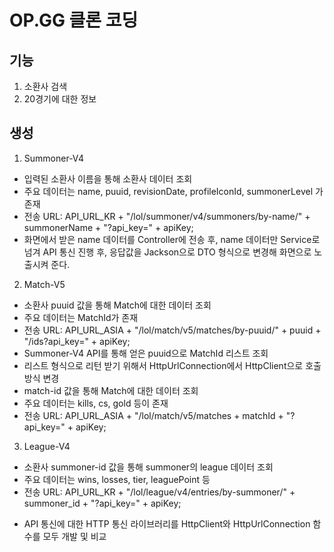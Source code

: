 # OP.GG 클론 코딩

## 기능
1. 소환사 검색
2. 20경기에 대한 정보

## 생성
1. Summoner-V4
- 입력된 소환사 이름을 통해 소환사 데이터 조회
- 주요 데이터는 name, puuid, revisionDate, profileIconId, summonerLevel 가 존재
- 전송 URL: API_URL_KR + "/lol/summoner/v4/summoners/by-name/" + summonerName + "?api_key=" + apiKey;
- 화면에서 받은 name 데이터를 Controller에 전송 후, name 데이터만 Service로 넘겨 API 통신 진행 후, 응답값을 Jackson으로 DTO 형식으로 변경해 화면으로 노출시켜 준다.

2. Match-V5
- 소환사 puuid 값을 통해 Match에 대한 데이터 조회
- 주요 데이터는 MatchId가 존재
- 전송 URL: API_URL_ASIA + "/lol/match/v5/matches/by-puuid/" + puuid + "/ids?api_key=" + apiKey;
- Summoner-V4 API를 통해 얻은 puuid으로 MatchId 리스트 조회
- 리스트 형식으로 리턴 받기 위해서 HttpUrlConnection에서 HttpClient으로 호출 방식 변경
- match-id 값을 통해 Match에 대한 데이터 조회
- 주요 데이터는 kills, cs, gold 등이 존재
- 전송 URL: API_URL_ASIA + "/lol/match/v5/matches + matchId + "?api_key=" + apiKey;

3. League-V4
- 소환사 summoner-id 값을 통해 summoner의 league 데이터 조회
- 주요 데이터는 wins, losses, tier, leaguePoint 등
- 전송 URL: API_URL_KR + "/lol/league/v4/entries/by-summoner/" + summoner_id + "?api_key=" + apiKey;

* API 통신에 대한 HTTP 통신 라이브러리를 HttpClient와 HttpUrlConnection 함수를 모두 개발 및 비교
